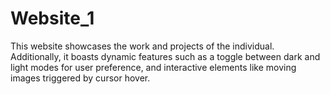 # Website_1
 This website showcases the work and projects of the individual. Additionally, it boasts dynamic features such as a toggle between dark and light modes for user preference, and interactive elements like moving images triggered by cursor hover. 
